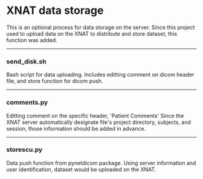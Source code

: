 # XNAT data storage

This is an optional process for data storage on the server.
Since this project used to upload data on the XNAT to distribute and store dataset,
this function was added.

---------------------------------------------------------------------------------

### send_disk.sh
Bash script for data uploading.
Includes editting comment on dicom header file, and store function for dicom push.

---------------------------------------------------------------------------------

### comments.py
Editting comment on the specific header, 'Patient Comments'
Since the XNAT server automatically designate file's project directory, subjects, and session, 
those information should be added in advance.

---------------------------------------------------------------------------------

### storescu.py
Data push function from pynetdicom package.
Using server information and user identification, dataset would be uploaded on the XNAT.
